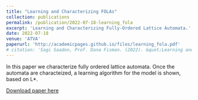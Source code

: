 ```yaml
---
title: "Learning and Characterizing FOLAs"
collection: publications
permalink: /publication/2022-07-18-learning_fola
excerpt: 'Learning and Characterizing Fully-Ordered Lattice Automata.'
date: 2022-07-18
venue: 'ATVA'
paperurl: 'http://academicpages.github.io/files/learning_fola.pdf'
# citation: 'Sagi Saadon, Prof. Dana Fisman. (2022). &quot;Learning and Characterizing Fully-Ordered Lattice Automata.&quot; <i>ATVA 2022</i>. 1(1).'
---
```

In this paper we characterize fully ordered lattice automata. Once the automata are characteized, a learning algorithm for the model is shown, based on L*. 

[Download paper here](http://academicpages.github.io/files/learning_fola.pdf)